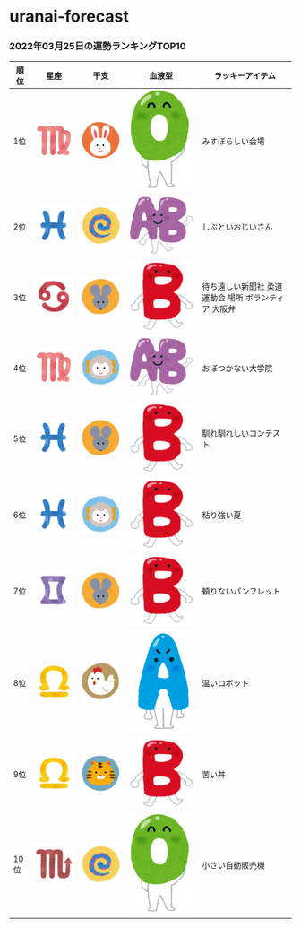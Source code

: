 # uranai-forecast

### 2022年03月25日の運勢ランキングTOP10
|順位|星座|干支|血液型|ラッキーアイテム|
|-----------|-----------|-----------|-----------|-----------|
|1位|<img src='imgs/sign/small/seiza_mark06_otome.png'>|<img src='imgs/eto/small/eto_mark04_usagi.png'>|<img src='imgs/blood/small/ketsuekigata_o.png'>|みすぼらしい会場|
|2位|<img src='imgs/sign/small/seiza_mark12_uo.png'>|<img src='imgs/eto/small/eto_mark06_hebi.png'>|<img src='imgs/blood/small/ketsuekigata_ab.png'>|しぶといおじいさん|
|3位|<img src='imgs/sign/small/seiza_mark04_kani.png'>|<img src='imgs/eto/small/eto_mark01_nezumi.png'>|<img src='imgs/blood/small/ketsuekigata_b.png'>|待ち遠しい新聞社 柔道 運動会 場所 ボランティア 大阪弁|
|4位|<img src='imgs/sign/small/seiza_mark06_otome.png'>|<img src='imgs/eto/small/eto_mark08_hitsuji.png'>|<img src='imgs/blood/small/ketsuekigata_ab.png'>|おぼつかない大学院|
|5位|<img src='imgs/sign/small/seiza_mark12_uo.png'>|<img src='imgs/eto/small/eto_mark01_nezumi.png'>|<img src='imgs/blood/small/ketsuekigata_b.png'>|馴れ馴れしいコンテスト|
|6位|<img src='imgs/sign/small/seiza_mark12_uo.png'>|<img src='imgs/eto/small/eto_mark08_hitsuji.png'>|<img src='imgs/blood/small/ketsuekigata_b.png'>|粘り強い夏|
|7位|<img src='imgs/sign/small/seiza_mark03_futago.png'>|<img src='imgs/eto/small/eto_mark01_nezumi.png'>|<img src='imgs/blood/small/ketsuekigata_b.png'>|頼りないパンフレット|
|8位|<img src='imgs/sign/small/seiza_mark07_tenbin.png'>|<img src='imgs/eto/small/eto_mark10_tori.png'>|<img src='imgs/blood/small/ketsuekigata_a.png'>|温いロボット|
|9位|<img src='imgs/sign/small/seiza_mark07_tenbin.png'>|<img src='imgs/eto/small/eto_mark03_tora.png'>|<img src='imgs/blood/small/ketsuekigata_b.png'>|苦い丼|
|10位|<img src='imgs/sign/small/seiza_mark08_sasori.png'>|<img src='imgs/eto/small/eto_mark06_hebi.png'>|<img src='imgs/blood/small/ketsuekigata_o.png'>|小さい自動販売機|

